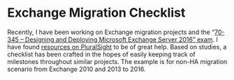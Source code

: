 # Exchange Migration Checklist

Recently, I have been working on Exchange migration projects and the “[70-345 – Designing and Deploying Microsoft Exchange Server 2016” exam](https://www.microsoft.com/en-us/learning/exam-70-345.aspx). I have found [resources on PluralSight](https://www.pluralsight.com/courses/migrating-exchange-server-2016) to be of great help. Based on studies, a checklist has been crafted in the hopes of easily keeping track of milestones throughout similar projects. The example is for non-HA migration scenario from Exchange 2010 and 2013 to 2016.
